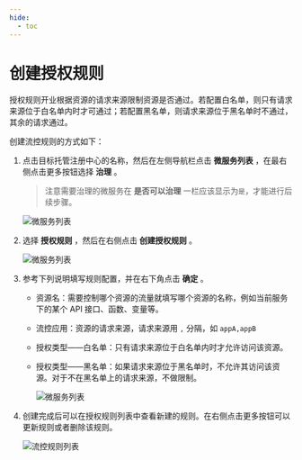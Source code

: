 ```yaml
---
hide:
  - toc
---
```


# 创建授权规则

授权规则开业根据资源的请求来源限制资源是否通过。若配置白名单，则只有请求来源位于白名单内时才可通过；若配置黑名单，则请求来源位于黑名单时不通过，其余的请求通过。

创建流控规则的方式如下：

1. 点击目标托管注册中心的名称，然后在左侧导航栏点击 __微服务列表__ ，在最右侧点击更多按钮选择 __治理__ 。

    > 注意需要治理的微服务在 __是否可以治理__ 一栏应该显示为`是`，才能进行后续步骤。

    ![微服务列表](https://docs.daocloud.io/daocloud-docs-images/docs/zh/docs/skoala/images/gov00.png)

2. 选择 __授权规则__ ，然后在右侧点击 __创建授权规则__ 。

    ![微服务列表](https://docs.daocloud.io/daocloud-docs-images/docs/zh/docs/skoala/images/gov08.png)

3. 参考下列说明填写规则配置，并在右下角点击 __确定__ 。

    - 资源名：需要控制哪个资源的流量就填写哪个资源的名称，例如当前服务下的某个 API 接口、函数、变量等。
    - 流控应用：资源的请求来源，请求来源用 `,` 分隔，如 `appA,appB`
    - 授权类型——白名单：只有请求来源位于白名单内时才允许访问该资源。
    - 授权类型——黑名单：如果请求来源位于黑名单时，不允许其访问该资源。对于不在黑名单上的请求来源，不做限制。

        ![微服务列表](https://docs.daocloud.io/daocloud-docs-images/docs/zh/docs/skoala/images/gov09.png)

4. 创建完成后可以在授权规则列表中查看新建的规则。在右侧点击更多按钮可以更新规则或者删除该规则。

    ![流控规则列表](https://docs.daocloud.io/daocloud-docs-images/docs/zh/docs/skoala/images/gov10.png)
